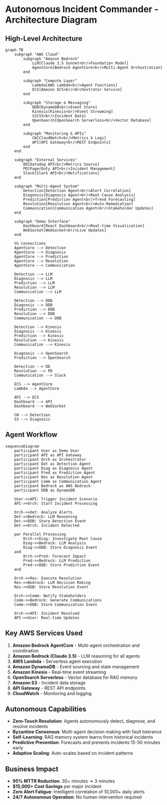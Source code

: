 # Autonomous Incident Commander - Architecture Diagram

## High-Level Architecture

```mermaid
graph TB
    subgraph "AWS Cloud"
        subgraph "Amazon Bedrock"
            LLM[Claude 3.5 Sonnet<br/>Foundation Model]
            AgentCore[Bedrock AgentCore<br/>Multi-Agent Orchestration]
        end

        subgraph "Compute Layer"
            Lambda[AWS Lambda<br/>Agent Functions]
            ECS[Amazon ECS<br/>Orchestrator Service]
        end

        subgraph "Storage & Messaging"
            DDB[DynamoDB<br/>Event Store]
            Kinesis[Kinesis<br/>Event Streaming]
            S3[S3<br/>Incident Data]
            OpenSearch[OpenSearch Serverless<br/>Vector Database]
        end

        subgraph "Monitoring & APIs"
            CW[CloudWatch<br/>Metrics & Logs]
            API[API Gateway<br/>REST Endpoints]
        end
    end

    subgraph "External Services"
        DD[Datadog API<br/>Metrics Source]
        PD[PagerDuty API<br/>Incident Management]
        Slack[Slack API<br/>Notifications]
    end

    subgraph "Multi-Agent System"
        Detection[Detection Agent<br/>Alert Correlation]
        Diagnosis[Diagnosis Agent<br/>Root Cause Analysis]
        Prediction[Prediction Agent<br/>Trend Forecasting]
        Resolution[Resolution Agent<br/>Auto-Remediation]
        Communication[Communication Agent<br/>Stakeholder Updates]
    end

    subgraph "Demo Interface"
        Dashboard[React Dashboard<br/>Real-time Visualization]
        WebSocket[WebSocket<br/>Live Updates]
    end

    %% Connections
    AgentCore --> Detection
    AgentCore --> Diagnosis
    AgentCore --> Prediction
    AgentCore --> Resolution
    AgentCore --> Communication

    Detection --> LLM
    Diagnosis --> LLM
    Prediction --> LLM
    Resolution --> LLM
    Communication --> LLM

    Detection --> DDB
    Diagnosis --> DDB
    Prediction --> DDB
    Resolution --> DDB
    Communication --> DDB

    Detection --> Kinesis
    Diagnosis --> Kinesis
    Prediction --> Kinesis
    Resolution --> Kinesis
    Communication --> Kinesis

    Diagnosis --> OpenSearch
    Prediction --> OpenSearch

    Detection --> DD
    Resolution --> PD
    Communication --> Slack

    ECS --> AgentCore
    Lambda --> AgentCore

    API --> ECS
    Dashboard --> API
    Dashboard --> WebSocket

    CW --> Detection
    S3 --> Diagnosis
```

## Agent Workflow

```mermaid
sequenceDiagram
    participant User as Demo User
    participant API as API Gateway
    participant Orch as Orchestrator
    participant Det as Detection Agent
    participant Diag as Diagnosis Agent
    participant Pred as Prediction Agent
    participant Res as Resolution Agent
    participant Comm as Communication Agent
    participant Bedrock as AWS Bedrock
    participant DDB as DynamoDB

    User->>API: Trigger Incident Scenario
    API->>Orch: Start Incident Processing

    Orch->>Det: Analyze Alerts
    Det->>Bedrock: LLM Reasoning
    Det->>DDB: Store Detection Event
    Det->>Orch: Incident Detected

    par Parallel Processing
        Orch->>Diag: Investigate Root Cause
        Diag->>Bedrock: LLM Analysis
        Diag->>DDB: Store Diagnosis Event
    and
        Orch->>Pred: Forecast Impact
        Pred->>Bedrock: LLM Prediction
        Pred->>DDB: Store Prediction Event
    end

    Orch->>Res: Execute Resolution
    Res->>Bedrock: LLM Decision Making
    Res->>DDB: Store Resolution Event

    Orch->>Comm: Notify Stakeholders
    Comm->>Bedrock: Generate Communications
    Comm->>DDB: Store Communication Event

    Orch->>API: Incident Resolved
    API->>User: Real-time Updates
```

## Key AWS Services Used

1. **Amazon Bedrock AgentCore** - Multi-agent orchestration and coordination
2. **Amazon Bedrock (Claude 3.5)** - LLM reasoning for all agents
3. **AWS Lambda** - Serverless agent execution
4. **Amazon DynamoDB** - Event sourcing and state management
5. **Amazon Kinesis** - Real-time event streaming
6. **OpenSearch Serverless** - Vector database for RAG memory
7. **Amazon S3** - Incident data storage
8. **API Gateway** - REST API endpoints
9. **CloudWatch** - Monitoring and logging

## Autonomous Capabilities

- **Zero-Touch Resolution**: Agents autonomously detect, diagnose, and resolve incidents
- **Byzantine Consensus**: Multi-agent decision making with fault tolerance
- **Self-Learning**: RAG memory system learns from historical incidents
- **Predictive Prevention**: Forecasts and prevents incidents 15-30 minutes early
- **Adaptive Scaling**: Auto-scales based on incident patterns

## Business Impact

- **95% MTTR Reduction**: 30+ minutes → 3 minutes
- **$15,000+ Cost Savings** per major incident
- **Zero Alert Fatigue**: Intelligent correlation of 10,000+ daily alerts
- **24/7 Autonomous Operation**: No human intervention required
